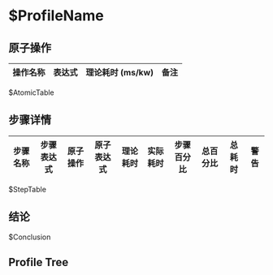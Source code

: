 # $ProfileName

## 原子操作

| 操作名称 | 表达式 | 理论耗时 (ms/kw) | 备注 |
| --- | --- | --- | --- |
$AtomicTable

## 步骤详情

| 步骤名称 | 步骤表达式 | 原子操作 | 原子表达式 | 理论耗时 | 实际耗时 | 步骤百分比 | 总百分比 | 总耗时 | 警告 |
| --- | --- | --- | --- | --- | --- | --- | --- | --- | --- |
$StepTable

## 结论

$Conclusion

## Profile Tree
